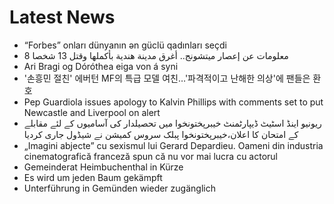 # Latest News
-  “Forbes” onları dünyanın ən güclü qadınları seçdi
-  8 معلومات عن إعصار ميتشونج.. أغرق مدينة هندية بأكملها وقتل 13 شخصا
-  Ari Bragi og Dóróthea eiga von á syni
-  '손흥민 절친' 에버턴 MF의 특급 모델 여친…'파격적이고 난해한 의상'에 팬들은 환호
-  Pep Guardiola issues apology to Kalvin Phillips with comments set to put Newcastle and Liverpool on alert
-  ریونیو اینڈ اسٹیٹ ڈیپارٹمنٹ خیبرپختونخوا میں تحصیلدار کی آسامیوں کے لئے مقابلے کے امتحان کا اعلان،خیبرپختونخوا پبلک سروس کمیشن نے شیڈول جاری کردیا
-  „Imagini abjecte” cu sexismul lui Gerard Depardieu. Oameni din industria cinematografică franceză spun că nu vor mai lucra cu actorul
-  Gemeinderat Heimbuchenthal in Kürze
-  Es wird um jeden Baum gekämpft
-  Unterführung in Gemünden wieder zugänglich
